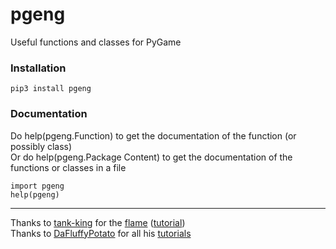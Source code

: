 # pgeng
Useful functions and classes for PyGame

### Installation
`pip3 install pgeng`

### Documentation
Do help(pgeng.Function) to get the documentation of the function (or possibly class)\
Or do help(pgeng.Package Content) to get the documentation of the functions or classes in a file
```
import pgeng
help(pgeng)
```
---
Thanks to [tank-king](https://github.com/tank-king) for the [flame](https://github.com/Qamynn/pgeng/blob/main/pgeng/vfx/flame.py) ([tutorial](https://youtu.be/MJB3QPXUYBU))\
Thanks to [DaFluffyPotato](https://github.com/DaFluffyPotato) for all his [tutorials](https://youtube.com/playlist?list=PLX5fBCkxJmm1fPSqgn9gyR3qih8yYLvMj)